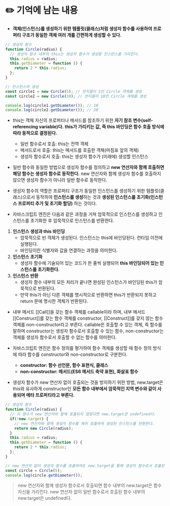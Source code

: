 # ✏️ 기억에 남는 내용
* **객체(인스턴스)를 생성하기 위한 템플릿(클래스)처럼 생성자 함수를 사용하여 프로퍼티 구조가 동일한 객체 여러 개를 간편하게 생성할 수 있다.**
```javascript
// 생성자 함수
function Circle(radius) {
  // 생성자 함수 내부의 this는 생성자 함수가 생성할 인스턴스를 가리킨다.
  this.radius = radius;
  this.getDiameter = function () {
    return 2 * this.radius;
  };
}

// 인스턴스의 생성
const circle1 = new Circle(5); // 반지름이 5인 Circle 객체를 생성
const circle2 = new Circle(10); // 반지름이 10인 Circle 객체를 생성

console.log(circle1.getDiameter()); // 10
console.log(circle2.getDiameter()); // 20
```

* this는 객체 자신의 프로퍼티나 메서드를 참조하기 위한 **자기 참조 변수(self-referencing variable)다.** **this가 가리키는 값, 즉 this 바인딩은 함수 호출 방식에 따라 동적으로 결정된다.**
  * 일반 함수로서 호출: this는 전역 객체
  * 메서드로서 호출: this는 메서드를 호출한 객체(마침표 앞의 객체)
  * 생성자 함수로서 호출: this는 생성자 함수가 (미래에) 생성할 인스턴스

* 일반 함수와 동일한 방법으로 생성자 함수를 정의하고 **new 연산자와 함께 호출하면 해당 함수는 생성자 함수로 동작한다.** new 연산자와 함께 생성자 함수를 호출하지 않으면 생성자 함수가 아니라 일반 함수로 동작한다.

* 생성자 함수의 역할은 프로퍼티 구조가 동일한 인스턴스를 생성하기 위한 템플릿(클래스)으로서 동작하여 **인스턴스를 생성**하는 것과 **생성된 인스턴스를 초기화(인스턴스 프로퍼티 추가 및 초기화 할당)** 하는 것이다.

* 자바스크립트 엔진은 다음과 같은 과정을 거쳐 암묵적으로 인스턴스를 생성하고 인스턴스를 초기화한 후 암묵적으로 인스턴스를 반환한다.

1. **인스턴스 생성과 this 바인딩**
    * 암묵적으로 빈 객체가 생성된다. 인스턴스는 this에 바인딩된다. 런타임 이전에 실행된다.
    * 바인딩이란 식별자와 값을 연결하는 과정을 의미한다.
2. **인스턴스 초기화**
    * 생성자 함수에 기술되어 있는 코드가 한 줄씩 실행되어 **this 바인딩되어 있는 인스턴스를 초기화한다.**
3. **인스턴스 반환**
    * 생성자 함수 내부의 모든 처리가 끝나면 완성된 인스턴스가 바인딩된 this가 암묵적으로 반환된다.
    * 만약 this가 아닌 다른 객체를 명시적으로 반환하면 this가 반환되지 못하고 return 문에 명시한 객체가 반환된다.

* 내부 메서드 [[Call]]을 갖는 함수 객체를 callable이라 하며, 내부 메서드 [[Construct]]를 갖는 함수 객체를 constructor, [[Construct]]를 갖지 않는 함수 객체를 non-constructor라고 부른다. callable은 호출할 수 있는 객체, 즉 함수를 말하며 constructor는 생성자 함수로서 호출할 수 있는 함수, non-constructor는 객체를 생성자 함수로서 호출할 수 없는 함수를 의미한다.

* 자바스크립트 엔진은 함수 정의를 평가하여 함수 객체를 생성할 때 함수 정의 방식에 따라 함수를 constructor와 non-constructor로 구분한다.
  * **constructor: 함수 선언문, 함수 표현식, 클래스**
  * **non-constructor: 메서드(ES6 메서드 축약 표현), 화살표 함수**

* 생성자 함수가 new 연산자 없이 호출되는 것을 방지하기 위한 방법, new.target은 this와 유사하게 constructor인 **모든 함수 내부에서 암묵적인 지역 변수와 같이 사용되며 메타 프로퍼티라고 부른다.**

```javascript
// 생성자 함수
function Circle(radius) {
  // 이 함수가 new 연산자와 함께 호출되지 않았다면 new.target은 undefined다.
  if(!new.target) {
    // new 연산자와 함께 생성자 함수를 재귀 호출하여 생성된 인스턴스를 반환한다.
    return new Circle(radius);
  }
  this.radius = radius;
  this.getDiameter = function () {
    return 2 * this.radius;
  };
}

// new 연산자 없이 생성자 함수를 호출하여도 new.target을 통해 생성자 함수로서 호출된다.
const circle = Circle(5);
console.log(circle.getDiameter());
```

> new 연산자와 함께 생성자 함수로서 호출되면 함수 내부의 new.target은 함수 자신을 가리킨다. new 연산자 없이 일반 함수로서 호출된 함수 내부의 new.target은 undefined다.